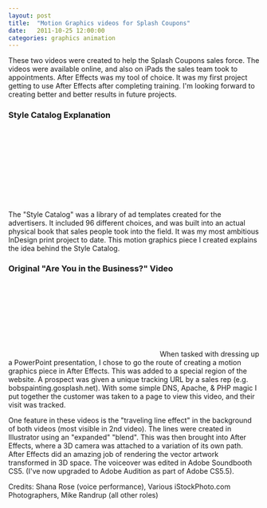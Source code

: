 ```yaml
---
layout: post
title:  "Motion Graphics videos for Splash Coupons"
date:   2011-10-25 12:00:00
categories: graphics animation
---
```


These two videos were created to help the Splash Coupons sales force.  The videos were available online, and also on iPads the sales team took to appointments.  After Effects was my tool of choice.  It was my first project getting to use After Effects after completing training.  I'm looking forward to creating better and better results in future projects.

### Style Catalog Explanation
<iframe class="video-youtube" data-src="//www.youtube.com/embed/j9XnaqK_98g?rel=0" frameborder="0" allowfullscreen></iframe>

The "Style Catalog" was a library of ad templates created for the advertisers.  It included 96 different choices, and was built into an actual physical book that sales people took into the field.  It was my most ambitious InDesign print project to date.  This motion graphics piece I created explains the idea behind the Style Catalog.

### Original "Are You in the Business?" Video
<iframe class="video-youtube" data-src="//www.youtube.com/embed/Lsa3y5g-9eU?rel=0" frameborder="0" allowfullscreen></iframe>
When tasked with dressing up a PowerPoint presentation, I chose to go the route of creating a motion graphics piece in After Effects.  This was added to a special region of the website.  A prospect was given a unique tracking URL by a sales rep (e.g. bobspainting.gosplash.net).  With some simple DNS, Apache, & PHP magic I put together the customer was taken to a page to view this video, and their visit was tracked.

One feature in these videos is the "traveling line effect" in the background of both videos (most visible in 2nd video).  The lines were created in Illustrator using an "expanded" "blend".  This was then brought into After Effects, where a 3D camera was attached to a variation of its own path.  After Effects did an amazing job of rendering the vector artwork transformed in 3D space.  The voiceover was edited in Adobe Soundbooth CS5. (I've now upgraded to Adobe Audition as part of Adobe CS5.5).  

Credits: Shana Rose (voice performance), Various iStockPhoto.com Photographers, Mike Randrup (all other roles)

<script type="text/javascript" src="/javascript/youtube-video-sizer.js"></script>